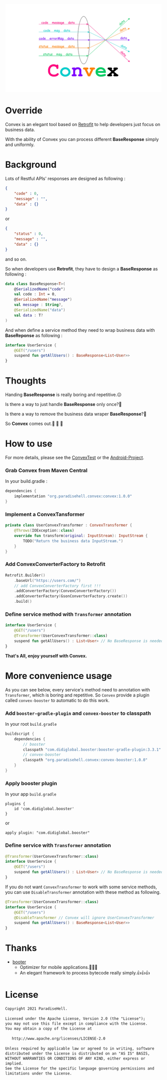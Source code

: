 ![Convex](static/Convex.png)

# Override
Convex is an elegant tool based on [Retrofit](https://github.com/square/retrofit)
to help developers just focus on business data.

With the ability of Convex you can process different **BaseResponse** simply
and uniformly.

# Background
Lots of Restful APIs' responses are designed as following :

```json
{
	"code" : 0,
	"message" : "",
	"data" : {}
}
```

or

```json
{
	"status" : 0,
	"message" : "",
	"data" : {}
}
```

and so on.

So when developers use **Retrofit**, they have to design a **BaseResponse**
as following :

```kotlin
data class BaseResponse<T>(
	@SerializedName("code")
	val code : Int = 0,
	@SerializedName("message")
	val message : String?,
	@SerializedName("data")
	val data : T?
)
```

And when define a service method they need to wrap business data with
**BaseReponse** as following :

```kotlin
interface UserService {
	@GET("/users")
	suspend fun getAllUsers() : BaseResponse<List<User>>
}
```

# Thoughts

Handing **BaseResponse** is really boring and repetitive.😖

Is there a way to just handle **BaseResponse** only once?🤔

Is there a way to remove the business data wraper **BaseResponse**?🤔

So **Convex** comes out.🎉 🎉 🎉

# How to use

For more details, please see the [ConvexTest](https://github.com/ParadiseHell/convex/blob/main/convex/src/test/kotlin/org/paradisehell/convex/ConvexTest.kt) or the [Android-Project](https://github.com/ParadiseHell/convex/blob/main/app/src/main/java/org/paradisehell/convex/MainActivity.kt).

### Grab Convex from Maven Central

In your build.gradle :

```gradle
dependencies {
    implementation "org.paradisehell.convex:convex:1.0.0"
}
```

### Implement a ConvexTansformer

```kotlin
private class UserConvexTransformer : ConvexTransformer {
	@Throws(IOException::class)
	override fun transform(original: InputStream): InputStream {
		TODO("Return the business data InputStream.")
	}
}
```

### Add ConvexConverterFactory to Retrofit

```kotlin
Retrofit.Builder()
	.baseUrl("https://users.com/")
	// add ConvexConverterFactory first !!!
	.addConverterFactory(ConvexConverterFactory())
	.addConverterFactory(GsonConverterFactory.create())
	.build()
```

### Define service method with `Transformer` annotation

```kotlin
interface UserService {
	@GET("/users")
	@Transformer(UserConvexTransformer::class)
	suspend fun getAllUsers() : List<User> // No BaseResponse is needed anymore.👻👻👻
}
```

**That's All, enjoy yourself with Convex.**

# More convenience usage

As you can see below, every service's method need to annotation with `Transformer`,
which is boring and repetitive. So `Convex` provide a plugin called `convex-booster`
to automatic to do this work.

### Add `booster-gradle-plugin` and `convex-booster` to classpath

In your root `build.gradle`

```gradle
buildscript {
    dependencies {
        // booster
        classpath "com.didiglobal.booster:booster-gradle-plugin:3.3.1"
        // convex-booster
        classpath "org.paradisehell.convex:convex-booster:1.0.0"
    }
}
```

### Apply booster plugin

In your app `build.gradle`
```
plugins {
    id 'com.didiglobal.booster'
}
```

or 

```
apply plugin: "com.didiglobal.booster"
```

### Define service with `Transformer` annotation

```kotlin
@Transformer(UserConvexTransformer::class)
interface UserService {
	@GET("/users")
	suspend fun getAllUsers() : List<User> // No BaseResponse is needed anymore.👻👻👻
}
```

If you do not want `ConvexTransformer` to work with some service methods, you
can use `DisableTransformer` annotation with these method as following.

```kotlin
@Transformer(UserConvexTransformer::class)
interface UserService {
	@GET("/users")
	@DisableTransformer // Convex will ignore UserConvexTransformer
	suspend fun getAllUsers() : BaseResponse<List<User>>
}
```

# Thanks

- [booter](https://github.com/didi/booster)
	- Optimizer for mobile applications.🚀🚀🚀
	- An elegant framework to process bytecode really simply.👍👍👍

License
=======

    Copyright 2021 ParadiseHell.

    Licensed under the Apache License, Version 2.0 (the "License");
    you may not use this file except in compliance with the License.
    You may obtain a copy of the License at

       http://www.apache.org/licenses/LICENSE-2.0

    Unless required by applicable law or agreed to in writing, software
    distributed under the License is distributed on an "AS IS" BASIS,
    WITHOUT WARRANTIES OR CONDITIONS OF ANY KIND, either express or implied.
    See the License for the specific language governing permissions and
    limitations under the License.
